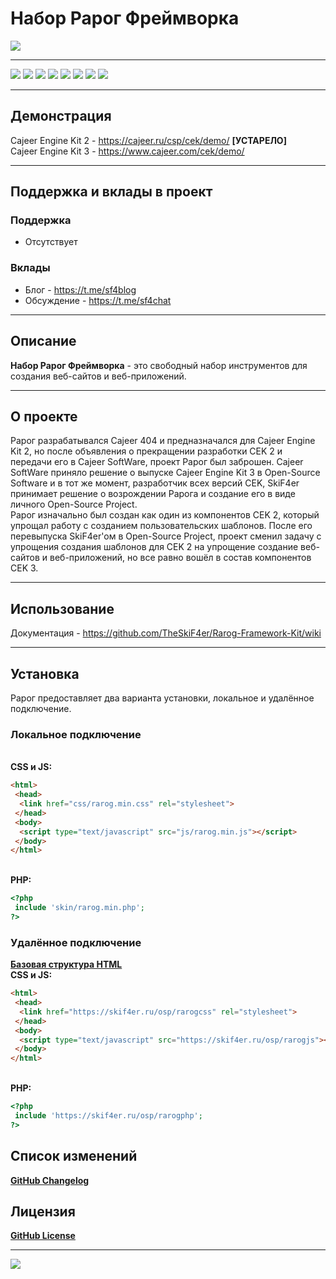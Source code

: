 # Набор Рарог Фреймворка
![](https://i.ibb.co/gDQZchj/sizzling-red-designify.png)
____
![](https://img.shields.io/badge/downloads-0-green)
![](https://img.shields.io/badge/made%20by-skif4er-blue)
![](https://img.shields.io/badge/software-open--source-yellowgreen)
![](https://img.shields.io/github/issues/TheSkiF4er/Rarog-Framework-Kit)
![](https://img.shields.io/github/forks/TheSkiF4er/Rarog-Framework-Kit)
![](https://img.shields.io/github/stars/TheSkiF4er/Rarog-Framework-Kit)
![](https://img.shields.io/badge/donations-0₿-red)
![](https://img.shields.io/badge/license-cc%20by--sa%204.0-brightgreen)
____
## Демонстрация
Cajeer Engine Kit 2 - https://cajeer.ru/csp/cek/demo/ **[УСТАРЕЛО]**
<br>Cajeer Engine Kit 3 - https://www.cajeer.com/cek/demo/
____
## Поддержка и вклады в проект
### Поддержка
* Отсутствует
### Вклады
* Блог - https://t.me/sf4blog
* Обсуждение - https://t.me/sf4chat
____
## Описание
**Набор Рарог Фреймворка** - это свободный набор инструментов для создания веб-сайтов и веб-приложений.
____
## О проекте
Рарог разрабатывался Cajeer 404 и предназначался для Cajeer Engine Kit 2, но после объявления о прекращении разработки CEK 2 и передачи его в Cajeer SoftWare, проект Рарог был заброшен. Cajeer SoftWare приняло решение о выпуске Cajeer Engine Kit 3 в Open-Source Software и в тот же момент, разработчик всех версий CEK, SkiF4er принимает решение о возрождении Рарога и создание его в виде личного Open-Source Project.
<br>Рарог изначально был создан как один из компонентов CEK 2, который упрощал работу с созданием пользовательских шаблонов. После его перевыпуска SkiF4er'ом в Open-Source Project, проект сменил задачу с упрощения создания шаблонов для CEK 2 на упрощение создание веб-сайтов и веб-приложений, но все равно вошёл в состав компонентов CEK 3.
____
## Использование
Документация - https://github.com/TheSkiF4er/Rarog-Framework-Kit/wiki
____
## Установка
Рарог предоставляет два варианта установки, локальное и удалённое подключение.
### Локальное подключение
<br>**CSS и JS:**
```html
<html>
 <head>
  <link href="css/rarog.min.css" rel="stylesheet">
 </head>
 <body>
  <script type="text/javascript" src="js/rarog.min.js"></script>
 </body>
</html>
```
<br>**PHP:**
```php
<?php
 include 'skin/rarog.min.php';
?>
```
### Удалённое подключение
**[Базовая структура HTML](https://github.com/TheSkiF4er/Rarog-Framework-Kit/blob/main/rarog.html)**
<br>**CSS и JS:**
```html
<html>
 <head>
  <link href="https://skif4er.ru/osp/rarogcss" rel="stylesheet">
 </head>
 <body>
  <script type="text/javascript" src="https://skif4er.ru/osp/rarogjs"></script>
 </body>
</html>
```
<br>**PHP:**
```php
<?php
 include 'https://skif4er.ru/osp/rarogphp';
?>
```
## Список изменений
**[GitHub Changelog](https://github.com/TheSkiF4er/Rarog-Framework-Kit/blob/main/CHANGELOG.md)**
## Лицензия
**[GitHub License](https://github.com/TheSkiF4er/Rarog-Framework-Kit/blob/main/LICENSE.md)**
____
![](https://github-readme-stats.vercel.app/api?username=theskif4er)
